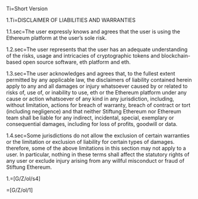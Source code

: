 Ti=Short Version

1.Ti=DISCLAIMER OF LIABILITIES AND WARRANTIES

1.1.sec=The user expressly knows and agrees that the user is using the Ethereum platform at the user’s sole risk.

1.2.sec=The user represents that the user has an adequate understanding of the risks, usage and intricacies of cryptographic tokens and blockchain-based open source software, eth platform and eth.

1.3.sec=The user acknowledges and agrees that, to the fullest extent permitted by any applicable law, the disclaimers of liability contained herein apply to any and all damages or injury whatsoever caused by or related to risks of, use of, or inability to use, eth or the Ethereum platform under any cause or action whatsoever of any kind in any jurisdiction, including, without limitation, actions for breach of warranty, breach of contract or tort (including negligence) and that neither Stiftung Ethereum nor Ethereum team shall be liable for any indirect, incidental, special, exemplary or consequential damages, including for loss of profits, goodwill or data.

1.4.sec=Some jurisdictions do not allow the exclusion of certain warranties or the limitation or exclusion of liability for certain types of damages. therefore, some of the above limitations in this section may not apply to a user. In particular, nothing in these terms shall affect the statutory rights of any user or exclude injury arising from any willful misconduct or fraud of Stiftung Ethereum.

1.=[G/Z/ol/s4]

=[G/Z/ol/1]